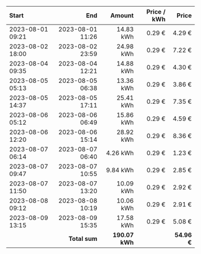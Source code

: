| Start            |              End |         Amount | Price / kWh |       Price |
| :--------------- | ---------------: | -------------: | ----------: | ----------: |
| 2023-08-01 09:21 | 2023-08-01 11:26 |      14.83 kWh |      0.29 € |      4.29 € |
| 2023-08-02 18:00 | 2023-08-02 23:59 |      24.98 kWh |      0.29 € |      7.22 € |
| 2023-08-04 09:35 | 2023-08-04 12:21 |      14.88 kWh |      0.29 € |      4.30 € |
| 2023-08-05 05:13 | 2023-08-05 06:38 |      13.36 kWh |      0.29 € |      3.86 € |
| 2023-08-05 14:37 | 2023-08-05 17:11 |      25.41 kWh |      0.29 € |      7.35 € |
| 2023-08-06 05:12 | 2023-08-06 06:49 |      15.86 kWh |      0.29 € |      4.59 € |
| 2023-08-06 12:20 | 2023-08-06 15:14 |      28.92 kWh |      0.29 € |      8.36 € |
| 2023-08-07 06:14 | 2023-08-07 06:40 |       4.26 kWh |      0.29 € |      1.23 € |
| 2023-08-07 09:47 | 2023-08-07 10:55 |       9.84 kWh |      0.29 € |      2.85 € |
| 2023-08-07 11:50 | 2023-08-07 13:20 |      10.09 kWh |      0.29 € |      2.92 € |
| 2023-08-08 09:12 | 2023-08-08 10:19 |      10.06 kWh |      0.29 € |      2.91 € |
| 2023-08-09 13:15 | 2023-08-09 15:35 |      17.58 kWh |      0.29 € |      5.08 € |
|                  |    **Total sum** | **190.07 kWh** |             | **54.96 €** |
